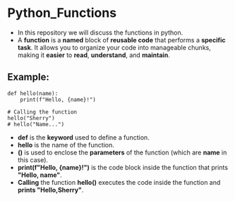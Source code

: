 # Python_Functions
- In this repository we will discuss the functions in python.
- A **function** is a **named** block of **reusable code** that performs a **specific task**. It allows you to organize your code into manageable chunks, making it **easier** to **read**, **understand**, and **maintain**.
## Example:
```python3
def hello(name):
    print(f"Hello, {name}!")

# Calling the function
hello("Sherry")
# hello("Name...")

```
- **def** is the **keyword** used to define a function.
- **hello** is the name of the function.
- **()** is used to enclose the **parameters** of the function (which are **name** in this case).
- **print(f"Hello, {name}!")** is the code block inside the function that prints **"Hello, name"**.
- **Calling** the function **hello()** executes the code inside the function and **prints "Hello,Sherry"**.
